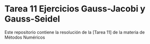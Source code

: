 # Tarea 11 Ejercicios Gauss-Jacobi y Gauss-Seidel
Este repositorio contiene la resolución de la [Tarea 11] de la materia de Métodos Numéricos
